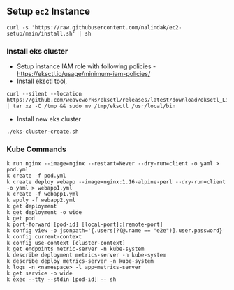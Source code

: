 ## Setup `ec2` Instance

```
curl -s 'https://raw.githubusercontent.com/nalindak/ec2-setup/main/install.sh' | sh
```

### Install eks cluster

- Setup instance IAM role with following policies - https://eksctl.io/usage/minimum-iam-policies/
- Install eksctl tool,

```
curl --silent --location https://github.com/weaveworks/eksctl/releases/latest/download/eksctl_Linux_amd64.tar.gz | tar xz -C /tmp && sudo mv /tmp/eksctl /usr/local/bin
```

- Install new eks cluster

```
./eks-cluster-create.sh
```

### Kube Commands

```
k run nginx --image=nginx --restart=Never --dry-run=client -o yaml > pod.yml
k create -f pod.yml
k create deploy webapp --image=nginx:1.16-alpine-perl --dry-run=client -o yaml > webapp1.yml
k create -f webapp1.yml
k apply -f webapp2.yml
k get deployment
k get deployment -o wide
k get pod
k port-forward [pod-id] [local-port]:[remote-port]
k config view -o jsonpath='{.users[?(@.name == "e2e")].user.password}'
k config current-context
k config use-context [cluster-context]
k get endpoints metric-server -n kube-system
k describe deployment metrics-server -n kube-system
k describe deploy metrics-server -n kube-system
k logs -n <namespace> -l app=metrics-server
k get service -o wide
k exec --tty --stdin [pod-id] -- sh
```